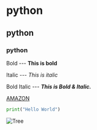 # python

## python

### python

Bold --- **This is bold**

Italic --- *This is italic*

Bold Italic --- ***This is Bold & Italic.***

[AMAZON](www.google.com)

```python
print("Hello World")
```
![Tree](https://arbordayblog.org/wp-content/uploads/2018/06/oak-tree-sunset-iStock-477164218-1080x608.jpg)

